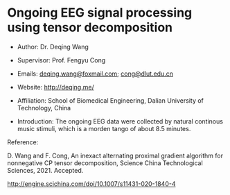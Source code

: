 # Ongoing EEG signal processing using tensor decomposition
- Author: Dr. Deqing Wang
- Supervisor: Prof. Fengyu Cong
- Emails: deqing.wang@foxmail.com; cong@dlut.edu.cn
- Website: http://deqing.me/
- Affiliation: School of Biomedical Engineering, Dalian University of Technology, China

- Introduction: The ongoing EEG data were collected by natural continous music stimuli, which is a morden tango of about 8.5 minutes.

Reference:

D. Wang and F. Cong, An inexact alternating proximal gradient algorithm for nonnegative CP tensor decomposition, Science China Technological Sciences, 2021. Accepted.

http://engine.scichina.com/doi/10.1007/s11431-020-1840-4
